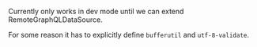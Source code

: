 Currently only works in dev mode until we can extend RemoteGraphQLDataSource.

For some reason it has to explicitly define `bufferutil` and `utf-8-validate`.
